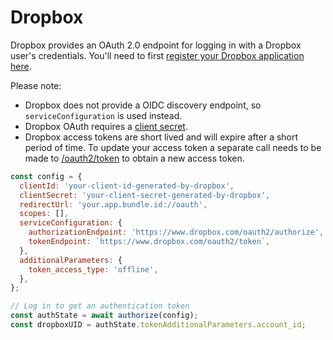# Dropbox

Dropbox provides an OAuth 2.0 endpoint for logging in with a Dropbox user's credentials. You'll need to first [register your Dropbox application here](https://www.dropbox.com/developers/apps/create).

Please note:

- Dropbox does not provide a OIDC discovery endpoint, so `serviceConfiguration` is used instead.
- Dropbox OAuth requires a [client secret](#note-about-client-secrets).
- Dropbox access tokens are short lived and will expire after a short period of time. To update your access token a separate call needs to be made to [/oauth2/token](https://www.dropbox.com/developers/documentation/http/documentation#oauth2-token) to obtain a new access token.

```js
const config = {
  clientId: 'your-client-id-generated-by-dropbox',
  clientSecret: 'your-client-secret-generated-by-dropbox',
  redirectUrl: 'your.app.bundle.id://oauth',
  scopes: [],
  serviceConfiguration: {
    authorizationEndpoint: 'https://www.dropbox.com/oauth2/authorize',
    tokenEndpoint: `https://www.dropbox.com/oauth2/token`,
  },
  additionalParameters: {
    token_access_type: 'offline',
  },
};

// Log in to get an authentication token
const authState = await authorize(config);
const dropboxUID = authState.tokenAdditionalParameters.account_id;
```
